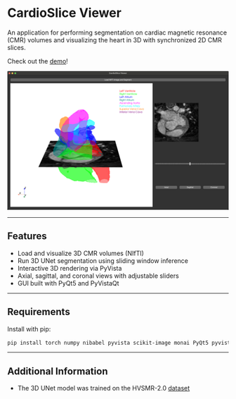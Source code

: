 # CardioSlice Viewer

An application for performing segmentation on cardiac magnetic resonance (CMR) volumes and visualizing the heart in 3D with synchronized 2D CMR slices.

Check out the [demo](https://youtu.be/O1wSYlpfjjc)!

![CardioSlice Viewer Demo Image](/images/cardioslice_viewer.png)

---

## Features

- Load and visualize 3D CMR volumes (NIfTI)
- Run 3D UNet segmentation using sliding window inference
- Interactive 3D rendering via PyVista
- Axial, sagittal, and coronal views with adjustable sliders
- GUI built with PyQt5 and PyVistaQt

---

## Requirements

Install with pip:

```bash
pip install torch numpy nibabel pyvista scikit-image monai PyQt5 pyvistaqt matplotlib
```

---

## Additional Information

- The 3D UNet model was trained on the HVSMR-2.0 [dataset](https://figshare.com/collections/HVSMR-2_0_A_3D_cardiovascular_MR_dataset_for_whole-heart_segmentation_in_congenital_heart_disease/7074755/2)
